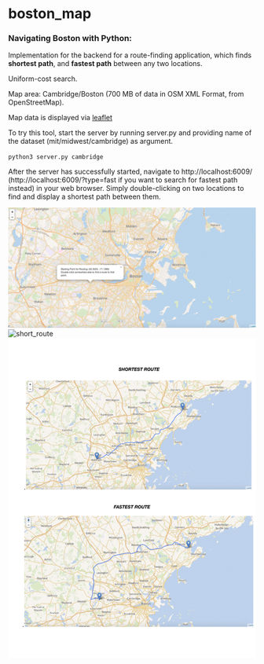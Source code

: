 # boston_map

### Navigating Boston with Python: 

Implementation for the backend for a route-finding application, which finds **shortest path**, and **fastest path** between any two locations.

Uniform-cost search.

Map area: Cambridge/Boston (700 MB of data in OSM XML Format, from OpenStreetMap).

Map data is displayed via [leaflet](https://leafletjs.com/)

To try this tool, start the server by running server.py and providing name of the dataset (mit/midwest/cambridge) as argument. 

`python3 server.py cambridge`

After the server has successfully started, navigate to http://localhost:6009/ (http://localhost:6009/?type=fast if you want to search for fastest path instead) in your web browser. Simply double-clicking on two locations to find and display a shortest path between them.

![start_search](/start.png)
![short_route](/short.png)
![short vs fast](vs.png)


